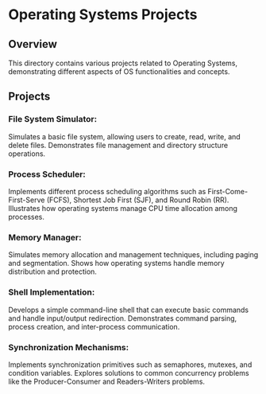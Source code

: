 # Operating Systems Projects
## Overview
This directory contains various projects related to Operating Systems, demonstrating different aspects of OS functionalities and concepts.

## Projects
### File System Simulator:

Simulates a basic file system, allowing users to create, read, write, and delete files.
Demonstrates file management and directory structure operations.
### Process Scheduler:

Implements different process scheduling algorithms such as First-Come-First-Serve (FCFS), Shortest Job First (SJF), and Round Robin (RR).
Illustrates how operating systems manage CPU time allocation among processes.
### Memory Manager:

Simulates memory allocation and management techniques, including paging and segmentation.
Shows how operating systems handle memory distribution and protection.
### Shell Implementation:

Develops a simple command-line shell that can execute basic commands and handle input/output redirection.
Demonstrates command parsing, process creation, and inter-process communication.
### Synchronization Mechanisms:

Implements synchronization primitives such as semaphores, mutexes, and condition variables.
Explores solutions to common concurrency problems like the Producer-Consumer and Readers-Writers problems.
